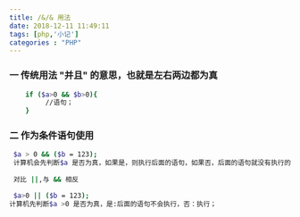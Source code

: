 ```yaml
---
title: /&/& 用法
date: 2018-12-11 11:49:11
tags: [php,'小记']
categories : "PHP"
---
```

### 一 传统用法 "并且" 的意思，也就是左右两边都为真

``` bash
	if ($a>0 && $b>0){ 
	     //语句； 
	}
```


### 二 作为条件语句使用

``` bash
 $a > 0 && ($b = 123);   
 计算机会先判断$a 是否为真，如果是，则执行后面的语句，如果否，后面的语句就没有执行的必要了；
 
 对比 ||,与 && 相反 

 $a>0 || ($b = 123); 
计算机先判断$a >0 是否为真，是:后面的语句不会执行，否：执行；
 
```